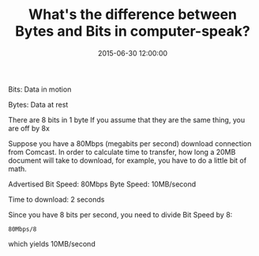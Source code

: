 ﻿---
layout:     post
title:      What's the difference between Bytes and Bits in computer-speak? 
date:       2015-06-30 12:00:00
summary:    Bits- Data in motion. Bytes- Data at rest.
categories: miscellanea
---


Bits:
Data in motion

Bytes: 
Data at rest

There are 8 bits in 1 byte
If you assume that they are the same thing, you are off by 8x

Suppose you have a 80Mbps (megabits per second) download connection from Comcast.
In order to calculate time to transfer, how long a 20MB document will take to download, for example, you have to do a little bit of math.

Advertised Bit Speed: 80Mbps
Byte Speed: 10MB/second

Time to download: 2 seconds

Since you have 8 bits per second, you need to divide Bit Speed by 8: 

    80Mbps/8

which yields 10MB/second
